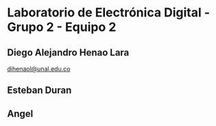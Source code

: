 # Laboratorio de Electrónica Digital - Grupo 2 - Equipo 2
## Diego Alejandro Henao Lara
[dihenaol@unal.edu.co](mailto:dihenaol@unal.edu.co)
## Esteban Duran
## Angel 
